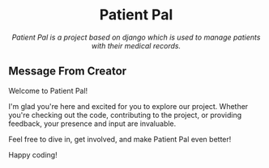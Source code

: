 <div align="center">


# Patient Pal


<i>Patient Pal is a project based on django which is used to manage patients with their medical records. </i>


</div>

    




## Message From Creator

Welcome to Patient Pal!

I'm glad you're here and excited for you to explore our project. Whether you're checking out the code, contributing to the project, or providing feedback, your presence and input are invaluable.

Feel free to dive in, get involved, and make Patient Pal even better!

Happy coding!

<div>